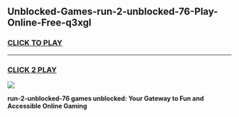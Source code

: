 
## Unblocked-Games-run-2-unblocked-76-Play-Online-Free-q3xgl
<h3>
<a href="https://premium76.site?title=run-2-unblocked-76&ref=26A">CLICK TO PLAY</a></h3>
<hr>

<h3>
<a href="https://premium76.site?title=run-2-unblocked-76&ref=26A">CLICK 2 PLAY</a>
  
</h3>

<a href="https://premium76.site?title=run-2-unblocked-76&ref=26A"><img src="https://clearcache.store/games.png"></a>


**run-2-unblocked-76 games unblocked: Your Gateway to Fun and Accessible Online Gaming**
